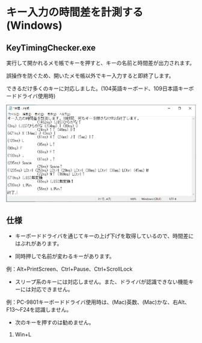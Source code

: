 # キー入力の時間差を計測する (Windows)

## KeyTimingChecker.exe

実行して開かれるメモ帳でキーを押すと、キーの名前と時間差が出力されます。

誤操作を防ぐため、開いたメモ帳以外でキー入力すると即終了します。

できるだけ多くのキーに対応しました。(104英語キーボード、109日本語キーボードドライバ使用時)

![画面サンプル](画面サンプル.png)

## 仕様

* キーボードドライバを通じてキーの上げ下げを取得しているので、時間差にはぶれがあります。

* 同時押しで名前が変わるキーがあります。

例：Alt+PrintScreen、Ctrl+Pause、Ctrl+ScrollLock

* スリープ系のキーには対応しません。また、ドライバが認識できない機能キーには対応できません。

例：PC-9801キーボードドライバ使用時は、(Mac)英数、(Mac)かな、右Alt、F13〜F24を認識しません。

* 次のキーを押すのは勧めません。

1. Win+L
